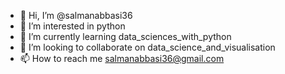 - 👋 Hi, I’m @salmanabbasi36
- 👀 I’m interested in python
- 🌱 I’m currently learning data_sciences_with_python
- 💞️ I’m looking to collaborate on data_science_and_visualisation
- 📫 How to reach me salmanabbasi36@gmail.com

<!---
salmanabbasi36/salmanabbasi36 is a ✨ special ✨ repository because its `README.md` (this file) appears on your GitHub profile.
You can click the Preview link to take a look at your changes.
--->

